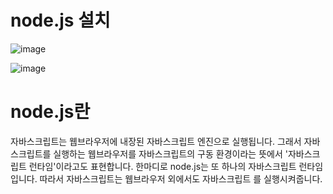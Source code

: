 # node.js 설치
![image](https://github.com/sxhyxn/react_basic/assets/129706893/b4d933e5-488c-4867-bb3c-28c718a35883)

![image](https://github.com/sxhyxn/react_basic/assets/129706893/bfc32a7b-1c06-4e6c-b64b-8fceb2285f7e)


# node.js란
 자바스크립트는 웹브라우저에 내장된 자바스크립트 엔진으로 실행됩니다. 그래서 자바스크립트를 실행하는 웹브라우저를 자바스크립트의 구동 환경이라는 뜻에서 '자바스크립트 런타임'이라고도 표현합니다.
 한마디로 node.js는 또 하나의 자바스크립트 런타임입니다. 따라서 자바스크립트는 웹브라우저 외에서도 자바스크립트
 를 실행시켜줍니다.
